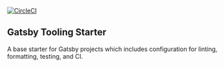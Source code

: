 [![CircleCI](https://circleci.com/gh/dslemay/gatsby-starter.svg?style=svg)](https://circleci.com/gh/dslemay/gatsby-starter)

## Gatsby Tooling Starter

A base starter for Gatsby projects which includes configuration for linting, formatting, testing, and CI.
